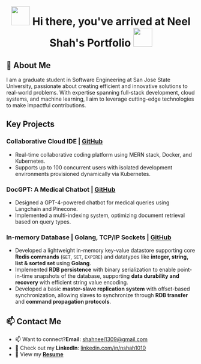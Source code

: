 

# <h1 align="center"> <img src="https://user-images.githubusercontent.com/74038190/213844263-a8897a51-32f4-4b3b-b5c2-e1528b89f6f3.png" width="50px" /> Hi there, you've arrived at Neel Shah's Portfolio <img src="https://user-images.githubusercontent.com/74038190/213844263-a8897a51-32f4-4b3b-b5c2-e1528b89f6f3.png" width="50px" /> </h1>

## 🌟 About Me
I am a graduate student in Software Engineering at San Jose State University, passionate about creating efficient and innovative solutions to real-world problems. With expertise spanning full-stack development, cloud systems, and machine learning, I aim to leverage cutting-edge technologies to make impactful contributions.

##  Key Projects

### **Collaborative Cloud IDE** | [GitHub](https://github.com/SpartaNeel1010/CLOUD-IDE)
- Real-time collaborative coding platform using MERN stack, Docker, and Kubernetes.
- Supports up to 100 concurrent users with isolated development environments provisioned dynamically via Kubernetes.

### **DocGPT: A Medical Chatbot** | [GitHub](https://github.com/SpartaNeel1010/DocGPT--A-Medical-Chatbot)
- Designed a GPT-4-powered chatbot for medical queries using Langchain and Pinecone.
- Implemented a multi-indexing system, optimizing document retrieval based on query types.

### In-memory Database | Golang, TCP/IP Sockets | [GitHub](https://github.com/in-memory-cache)
- Developed a lightweight in-memory key-value datastore supporting core **Redis commands** (`GET`, `SET`, `EXPIRE`) and datatypes like **integer, string, list & sorted set** using **Golang**.  
- Implemented **RDB persistence** with binary serialization to enable point-in-time snapshots of the database, supporting **data durability and recovery** with efficient string value encoding.  
- Developed a basic **master-slave replication system** with offset-based synchronization, allowing slaves to synchronize through **RDB transfer** and **command propagation protocols**.


## 📫 Contact Me
- 📫 Want to connect?**Email**: [shahneel1309@gmail.com](mailto:shahneel1309@gmail.com)
- 👔 Check out my **LinkedIn**: [linkedin.com/in/nshah1010](https://www.linkedin.com/in/nshah1010)
- 📄 View my **[Resume](./Resume.pdf)**
